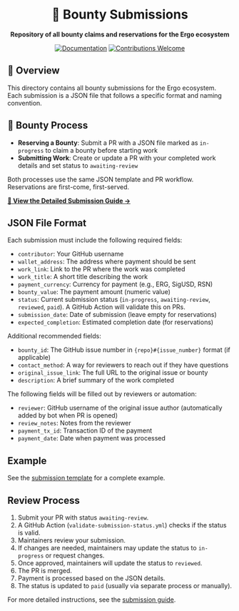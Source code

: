 <div align="center">
  <h1>📝 Bounty Submissions</h1>
  <p><strong>Repository of all bounty claims and reservations for the Ergo ecosystem</strong></p>
  <p>
    <a href="../docs/bounty-submission-guide.md"><img src="https://img.shields.io/badge/Documentation-Submission%20Guide-blue" alt="Documentation"></a>
    <a href="../CONTRIBUTING.md"><img src="https://img.shields.io/badge/Contributions-Welcome-orange" alt="Contributions Welcome"></a>
  </p>
</div>

## 🌟 Overview

This directory contains all bounty submissions for the Ergo ecosystem. Each submission is a JSON file that follows a specific format and naming convention.

## 🚀 Bounty Process

- **Reserving a Bounty**: Submit a PR with a JSON file marked as `in-progress` to claim a bounty before starting work
- **Submitting Work**: Create or update a PR with your completed work details and set status to `awaiting-review`

Both processes use the same JSON template and PR workflow. Reservations are first-come, first-served.

**[📝 View the Detailed Submission Guide →](../docs/bounty-submission-guide.md)**

## JSON File Format

Each submission must include the following required fields:

- `contributor`: Your GitHub username
- `wallet_address`: The address where payment should be sent
- `work_link`: Link to the PR where the work was completed
- `work_title`: A short title describing the work
- `payment_currency`: Currency for payment (e.g., ERG, SigUSD, RSN)
- `bounty_value`: The payment amount (numeric value)
- `status`: Current submission status (`in-progress`, `awaiting-review`, `reviewed`, `paid`). A GitHub Action will validate this on PRs.
- `submission_date`: Date of submission (leave empty for reservations)
- `expected_completion`: Estimated completion date (for reservations)

Additional recommended fields:

- `bounty_id`: The GitHub issue number in `{repo}#{issue_number}` format (if applicable)
- `contact_method`: A way for reviewers to reach out if they have questions
- `original_issue_link`: The full URL to the original issue or bounty
- `description`: A brief summary of the work completed

The following fields will be filled out by reviewers or automation:

- `reviewer`: GitHub username of the original issue author (automatically added by bot when PR is opened)
- `review_notes`: Notes from the reviewer
- `payment_tx_id`: Transaction ID of the payment
- `payment_date`: Date when payment was processed

## Example

See the [submission template](example-user-ergoscript-fsmtest.json) for a complete example.

## Review Process

1. Submit your PR with status `awaiting-review`.
2. A GitHub Action (`validate-submission-status.yml`) checks if the status is valid.
3. Maintainers review your submission.
4. If changes are needed, maintainers may update the status to `in-progress` or request changes.
5. Once approved, maintainers will update the status to `reviewed`.
6. The PR is merged.
7. Payment is processed based on the JSON details.
8. The status is updated to `paid` (usually via separate process or manually).

For more detailed instructions, see the [submission guide](../docs/bounty-submission-guide.md).
